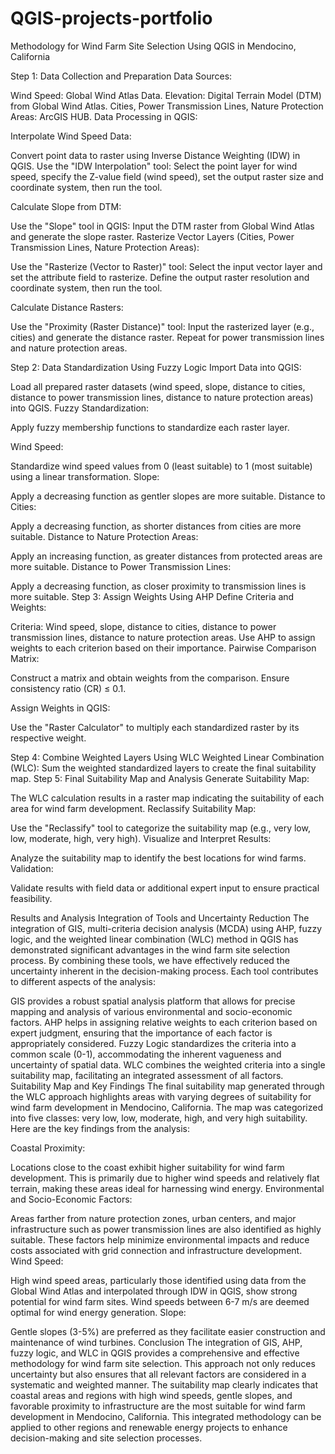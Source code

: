 # QGIS-projects-portfolio

Methodology for Wind Farm Site Selection Using QGIS in Mendocino, California

Step 1: Data Collection and Preparation
Data Sources:

Wind Speed: Global Wind Atlas Data.
Elevation: Digital Terrain Model (DTM) from Global Wind Atlas.
Cities, Power Transmission Lines, Nature Protection Areas: ArcGIS HUB.
Data Processing in QGIS:

Interpolate Wind Speed Data:

Convert point data to raster using Inverse Distance Weighting (IDW) in QGIS.
Use the "IDW Interpolation" tool: Select the point layer for wind speed, specify the Z-value field (wind speed), set the output raster size and coordinate system, then run the tool.

Calculate Slope from DTM:

Use the "Slope" tool in QGIS: Input the DTM raster from Global Wind Atlas and generate the slope raster.
Rasterize Vector Layers (Cities, Power Transmission Lines, Nature Protection Areas):

Use the "Rasterize (Vector to Raster)" tool: Select the input vector layer and set the attribute field to rasterize. Define the output raster resolution and coordinate system, then run the tool.

Calculate Distance Rasters:

Use the "Proximity (Raster Distance)" tool: Input the rasterized layer (e.g., cities) and generate the distance raster. Repeat for power transmission lines and nature protection areas.

Step 2: Data Standardization Using Fuzzy Logic
Import Data into QGIS:

Load all prepared raster datasets (wind speed, slope, distance to cities, distance to power transmission lines, distance to nature protection areas) into QGIS.
Fuzzy Standardization:

Apply fuzzy membership functions to standardize each raster layer.

Wind Speed:

Standardize wind speed values from 0 (least suitable) to 1 (most suitable) using a linear transformation.
Slope:

Apply a decreasing function as gentler slopes are more suitable.
Distance to Cities:

Apply a decreasing function, as shorter distances from cities are more suitable.
Distance to Nature Protection Areas:

Apply an increasing function, as greater distances from protected areas are more suitable.
Distance to Power Transmission Lines:

Apply a decreasing function, as closer proximity to transmission lines is more suitable.
Step 3: Assign Weights Using AHP
Define Criteria and Weights:

Criteria: Wind speed, slope, distance to cities, distance to power transmission lines, distance to nature protection areas.
Use AHP to assign weights to each criterion based on their importance.
Pairwise Comparison Matrix:

Construct a matrix and obtain weights from the comparison.
Ensure consistency ratio (CR) ≤ 0.1.

Assign Weights in QGIS:

Use the "Raster Calculator" to multiply each standardized raster by its respective weight.

Step 4: Combine Weighted Layers Using WLC
Weighted Linear Combination (WLC):
Sum the weighted standardized layers to create the final suitability map.
Step 5: Final Suitability Map and Analysis
Generate Suitability Map:

The WLC calculation results in a raster map indicating the suitability of each area for wind farm development.
Reclassify Suitability Map:

Use the "Reclassify" tool to categorize the suitability map (e.g., very low, low, moderate, high, very high).
Visualize and Interpret Results:

Analyze the suitability map to identify the best locations for wind farms.
Validation:

Validate results with field data or additional expert input to ensure practical feasibility.

Results and Analysis
Integration of Tools and Uncertainty Reduction
The integration of GIS, multi-criteria decision analysis (MCDA) using AHP, fuzzy logic, and the weighted linear combination (WLC) method in QGIS has demonstrated significant advantages in the wind farm site selection process. By combining these tools, we have effectively reduced the uncertainty inherent in the decision-making process. Each tool contributes to different aspects of the analysis:

GIS provides a robust spatial analysis platform that allows for precise mapping and analysis of various environmental and socio-economic factors.
AHP helps in assigning relative weights to each criterion based on expert judgment, ensuring that the importance of each factor is appropriately considered.
Fuzzy Logic standardizes the criteria into a common scale (0-1), accommodating the inherent vagueness and uncertainty of spatial data.
WLC combines the weighted criteria into a single suitability map, facilitating an integrated assessment of all factors.
Suitability Map and Key Findings
The final suitability map generated through the WLC approach highlights areas with varying degrees of suitability for wind farm development in Mendocino, California. The map was categorized into five classes: very low, low, moderate, high, and very high suitability. Here are the key findings from the analysis:

Coastal Proximity:

Locations close to the coast exhibit higher suitability for wind farm development. This is primarily due to higher wind speeds and relatively flat terrain, making these areas ideal for harnessing wind energy.
Environmental and Socio-Economic Factors:

Areas farther from nature protection zones, urban centers, and major infrastructure such as power transmission lines are also identified as highly suitable. These factors help minimize environmental impacts and reduce costs associated with grid connection and infrastructure development.
Wind Speed:

High wind speed areas, particularly those identified using data from the Global Wind Atlas and interpolated through IDW in QGIS, show strong potential for wind farm sites. Wind speeds between 6-7 m/s are deemed optimal for wind energy generation.
Slope:

Gentle slopes (3-5%) are preferred as they facilitate easier construction and maintenance of wind turbines.
Conclusion
The integration of GIS, AHP, fuzzy logic, and WLC in QGIS provides a comprehensive and effective methodology for wind farm site selection. This approach not only reduces uncertainty but also ensures that all relevant factors are considered in a systematic and weighted manner. The suitability map clearly indicates that coastal areas and regions with high wind speeds, gentle slopes, and favorable proximity to infrastructure are the most suitable for wind farm development in Mendocino, California. This integrated methodology can be applied to other regions and renewable energy projects to enhance decision-making and site selection processes.







